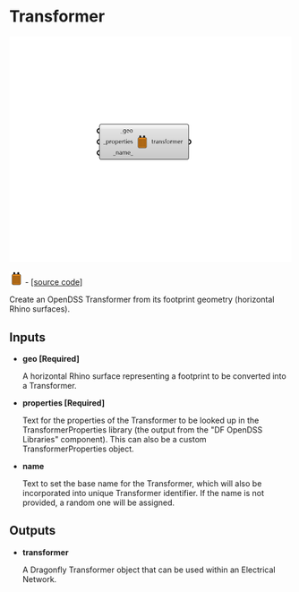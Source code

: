 # Transformer

![](../../.gitbook/assets/Transformer.png)

![](../../.gitbook/assets/Transformer%20%281%29.png) - [\[source code\]](https://github.com/ladybug-tools/dragonfly-grasshopper/blob/master/dragonfly_grasshopper/src//DF%20Transformer.py)

Create an OpenDSS Transformer from its footprint geometry \(horizontal Rhino surfaces\).

## Inputs

* **geo \[Required\]**

  A horizontal Rhino surface representing a footprint to be converted into a Transformer. 

* **properties \[Required\]**

  Text for the properties of the Transformer to be looked up in the TransformerProperties library \(the output from the "DF OpenDSS Libraries" component\). This can also be a custom TransformerProperties object. 

* **name**

  Text to set the base name for the Transformer, which will also be incorporated into unique Transformer identifier. If the name is not provided, a random one will be assigned. 

## Outputs

* **transformer**

  A Dragonfly Transformer object that can be used within an Electrical Network. 

